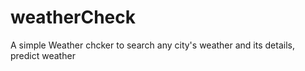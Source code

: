 # weatherCheck
A simple Weather chcker to search any city's weather and its details, predict weather
